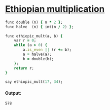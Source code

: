 [1]: http://rosettacode.org/wiki/Ethiopian_multiplication

# [Ethiopian multiplication][1]

```ruby
func double (n) { n * 2 };
func halve  (n) { int(n / 2) };
 
func ethiopic_mult(a, b) {
    var r = 0;
    while (a > 0) {
        a.is_even || (r += b);
        a = halve(a);
        b = double(b);
    };
    return r;
}
 
say ethiopic_mult(17, 34);
```

#### Output:
```
578
```